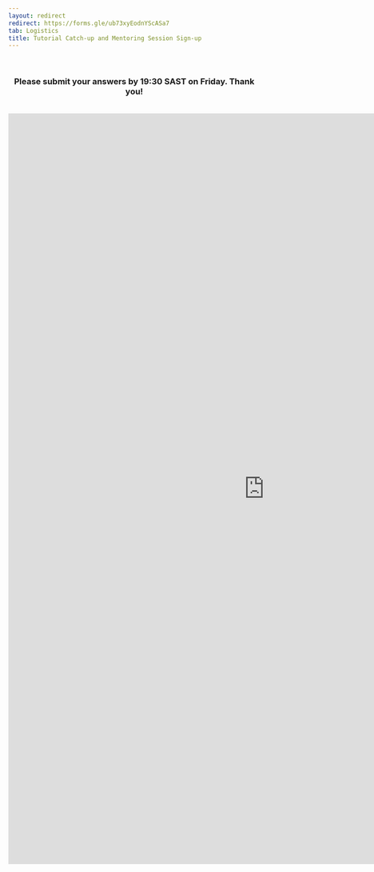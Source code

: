 ```yaml
---
layout: redirect
redirect: https://forms.gle/ub73xyEodnYScASa7
tab: Logistics
title: Tutorial Catch-up and Mentoring Session Sign-up
---
```

<div align="center">
<br>
<h3>Please submit your answers by 19:30 SAST on Friday. Thank you!</h3>
<br>
<iframe src="https://docs.google.com/forms/d/e/1FAIpQLScM5Tpoo3afrcjbz__XrDSWYhHLDxxIDFV53eTSJh-o67STdg/viewform?embedded=true" width="1024" height="1500" frameborder="0" marginheight="0" marginwidth="0">Loading...</iframe>
</div>
